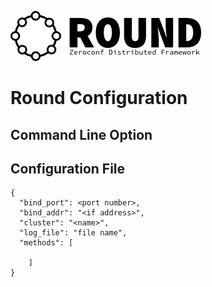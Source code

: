 ![round_logo](./img/round_logo.png)

# Round Configuration

## Command Line Option

## Configuration File

```
{
  "bind_port": <port number>,
  "bind_addr": "<if address>",
  "cluster": "<name>",
  "log_file": "file name",
  "methods": [

    ]
}
```
